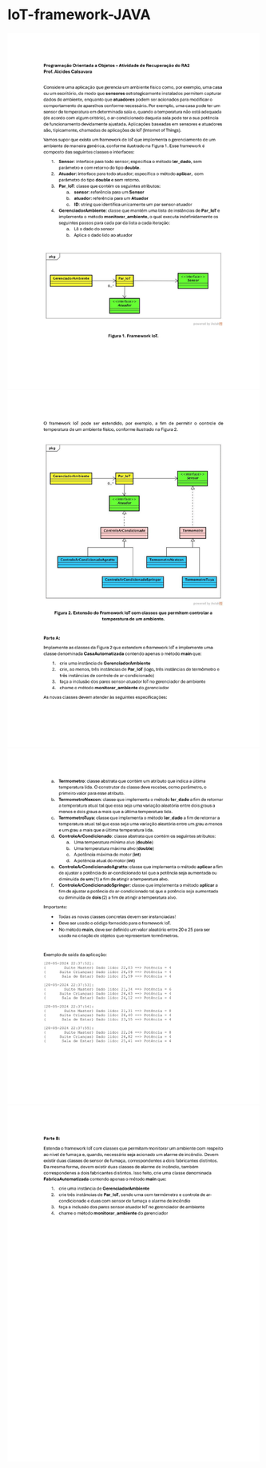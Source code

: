 # IoT-framework-JAVA
![Página 1 do PDF](./assets/RecuperacaoRA2-1.png)
![Página 2 do PDF](./assets/RecuperacaoRA2-2.png)
![Página 3 do PDF](./assets/RecuperacaoRA2-3.png)
![Página 4 do PDF](./assets/RecuperacaoRA2-4.png)

